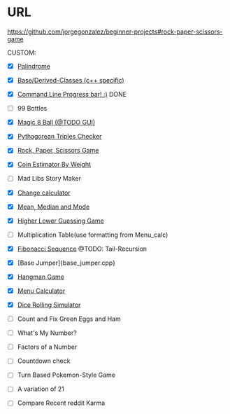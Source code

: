 # URL

https://github.com/jorgegonzalez/beginner-projects#rock-paper-scissors-game

CUSTOM:
 - [x] [Palindrome](palindrome.cpp)
 - [x] [Base/Derived-Classes (c++ specific)](BaseDeriveDynamic.cpp)
 - [x] [Command Line Progress bar! :)](progressbar.cpp)
DONE

 - [ ] 99 Bottles
 - [x] [Magic 8 Ball (@TODO GUI)](magic\_8\_ball.cpp)
 - [x] [Pythagorean Triples Checker](pyathogrean\_triples\_checker.cpp)
 - [x] [Rock, Paper, Scissors Game](rock\_paper\_scissors.cpp)
 - [x] [Coin Estimator By Weight](coin\_estimator\_by\_weight.cpp)
 - [ ] Mad Libs Story Maker
 - [x] [Change calculator](change\_calculator.cpp)
 - [x] [Mean, Median and Mode](mean\_median\_mode.cpp)
 - [x] [Higher Lower Guessing Game](higher\_lower\_guessing\_game.cpp)
 - [ ] Multiplication Table(use formatting from Menu\_calc)
 - [x] [Fibonacci Sequence](fibonacci.cpp)  @TODO: Tail-Recursion
 - [x] [Base Jumper]{base\_jumper.cpp}
 - [x] [Hangman Game](hangman\_game.cpp)
 - [x] [Menu Calculator](menu\_calc.cpp)
 - [x] [Dice Rolling Simulator](dice\_rolling\_sim.cpp)
 - [ ] Count and Fix Green Eggs and Ham
 - [ ] What's My Number?
 - [ ] Factors of a Number
 - [ ] Countdown check
 - [ ] Turn Based Pokemon-Style Game
 - [ ] A variation of 21
 - [ ] Compare Recent reddit Karma
